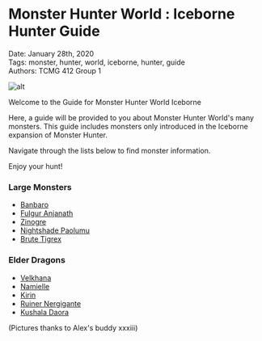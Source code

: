 # **Monster Hunter World : Iceborne Hunter Guide**  
Date: January 28th, 2020  
Tags: monster, hunter, world, iceborne, hunter, guide  
Authors: TCMG 412 Group 1 

![alt](images/MonsterHunter2.png)

Welcome to the Guide for Monster Hunter World Iceborne  


Here, a guide will be provided to you about Monster Hunter World's many monsters. This guide includes monsters only introduced in the Iceborne expansion of Monster Hunter.  
  
Navigate through the lists below to find monster information.  

Enjoy your hunt!

### **Large Monsters**  
* [Banbaro](Banbaro.md)
* [Fulgur Anjanath](FulgurAnjanath.md)
* [Zinogre](Zinogre.md)
* [Nightshade Paolumu](NightshadePaolumu.md)   
* [Brute Tigrex](BruteTigrex.md)

### **Elder Dragons**
* [Velkhana](Velkhana.md)
* [Namielle](Namielle.md)
* [Kirin](Kirin.md)
* [Ruiner Nergigante](RuinerNergigante.md)
* [Kushala Daora](KushalaDaora.md)
  
(Pictures thanks to Alex's buddy xxxiii)
